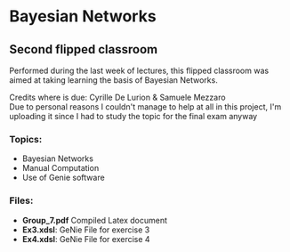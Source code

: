 # Bayesian Networks
## Second flipped classroom
Performed during the last week of lectures, this flipped classroom was aimed at taking learning the basis of Bayesian Networks.

Credits where is due: Cyrille De Lurion & Samuele Mezzaro  
Due to personal reasons I couldn't manage to help at all in this project, I'm uploading it since I had to study the topic for the final exam anyway

### Topics:
- Bayesian Networks
- Manual Computation
- Use of Genie software

### Files:
- **Group_7.pdf** Compiled Latex document
- **Ex3.xdsl**: GeNie File for exercise 3
- **Ex4.xdsl**: GeNie File for exercise 4



